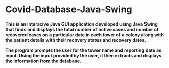 # Covid-Database-Java-Swing
<h4><p>This is an interacive Java GUI application developed using Java Swing that finds and displays the total number of active
cases and number of recovered cases on a particular date in each
tower of a colony along with the patient details with their recovery status and recovery dates.

The program prompts the user for the tower name and reporting date as input. Using the input provided by the user, it then extracts and displays the information from the database. </p></h4>

